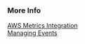 ### More Info

[AWS Metrics Integration](https://docs.wavefront.com/integrations_aws_metrics.html)  
[Managing Events](https://docs.wavefront.com/events_managing.html)
